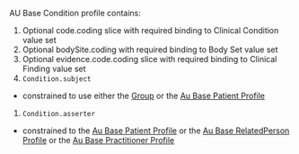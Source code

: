 AU Base Condition profile contains:

1. Optional code.coding slice with required binding to Clinical Condition value set
1. Optional bodySite.coding with required binding to Body Set value set
1. Optional evidence.code.coding slice with required binding to Clinical Finding value set
1. `Condition.subject`
- constrained to use either the [Group](http://hl7.org/fhir/STU3/group.html) or the [Au Base Patient Profile](http://build.fhir.org/ig/hl7au/au-fhir-base/StructureDefinition-au-patient.html)
1. `Condition.asserter`
- constrained to the [Au Base Patient Profile](http://build.fhir.org/ig/hl7au/au-fhir-base/StructureDefinition-au-patient.html) or the [Au Base RelatedPerson Profile](http://build.fhir.org/ig/hl7au/au-fhir-base/StructureDefinition-au-relatedperson.html) or the [Au Base Practitioner Profile](http://build.fhir.org/ig/hl7au/au-fhir-base/StructureDefinition-au-practitioner.html)  

